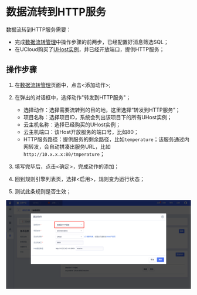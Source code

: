 # 数据流转到HTTP服务
数据流转到HTTP服务需要：

- 完成[数据流转管理](uiot-core/console_guide/ruleengine/data_forwarding)中操作步骤的前两步，已经配置好消息筛选SQL；
- 在UCloud购买了[UHost实例](https://console.ucloud.cn/uhost/uhost)，并已经开放端口，提供HTTP服务；


## 操作步骤
1. 在[数据流转管理](uiot-core/console_guide/ruleengine/data_forwarding)页面中，点击<添加动作>;
2. 在弹出的对话框中，选择动作"转发到HTTP服务"；

   - 选择动作：选择需要流转到的目的地，这里选择“转发到HTTP服务”；
   - 项目名称：选择项目ID，系统会列出该项目下的所有UHost实例；
   - 云主机名称：选择已经购买的UHost实例；
   - 云主机端口：该Host开放服务的端口号，比如80；
   - HTTP服务路径：提供服务的剩余路径，比如`temperature`；该服务通过内网转发，会自动拼凑出服务URL，比如`http://10.x.x.x:80/tmperature`；
   

   
3. 填写完毕后，点击<确定>，完成动作的添加；
4. 回到规则引擎列表页，选择<启用>，规则变为运行状态；
5. 测试此条规则是否生效；


![转发到HTTP服务](/images/转发到HTTP服务.png)



